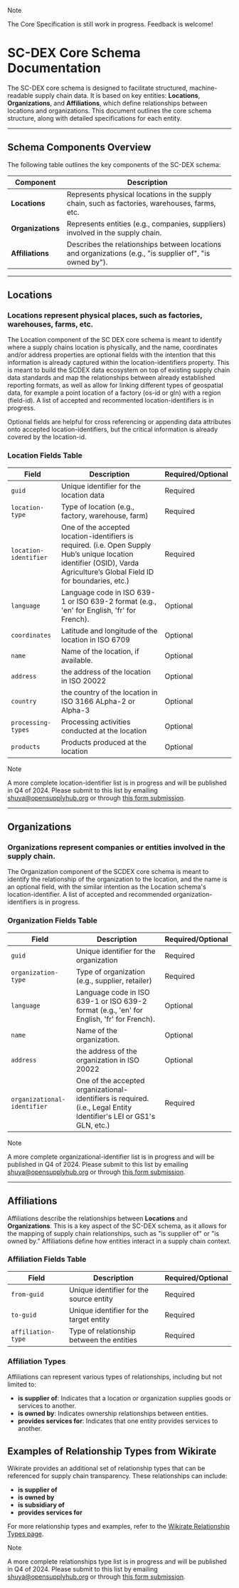 
> [!NOTE]
> The Core Specification is still work in progress. Feedback is welcome!

# **SC-DEX Core Schema Documentation**

The SC-DEX core schema is designed to facilitate structured, machine-readable supply chain data. It is based on key entities: **Locations**, **Organizations**, and **Affiliations**, which define relationships between locations and organizations. This document outlines the core schema structure, along with detailed specifications for each entity.

---

## **Schema Components Overview**

The following table outlines the key components of the SC-DEX schema:

| **Component**       | **Description**                                                                                                                                                      |
|---------------------|----------------------------------------------------------------------------------------------------------------------------------------------------------------------|
| **Locations**       | Represents physical locations in the supply chain, such as factories, warehouses, farms, etc.                                                                         |
| **Organizations**   | Represents entities (e.g., companies, suppliers) involved in the supply chain.                                                                                        |
| **Affiliations**    | Describes the relationships between locations and organizations (e.g., "is supplier of", "is owned by").                                                              |

---

## **Locations**

### **Locations** represent physical places, such as factories, warehouses, farms, etc.

The Location component of the SC DEX core schema is meant to identify where a supply chains location is physically, and the name, coordinates and/or address properties are optional fields with the intention that this information is already captured within the location-identifiers property. This is meant to build the SCDEX data ecosystem on top of existing supply chain data standards and map the relationships between already established reporting formats, as well as allow for linking different types of geospatial data, for example a point location of a factory (os-id or gln) with a region (field-id). A list of accepted and recommented location-identifiers is in progress.

Optional fields are helpful for cross referencing or appending data attributes onto accepted location-identifiers, but the critical information is already covered by the location-id. 

### **Location Fields Table**

| **Field**          | **Description**                                    | **Required/Optional** |
|--------------------|----------------------------------------------------|-----------------------|
| `guid`             | Unique identifier for the location data            | Required              |
| `location-type`    | Type of location (e.g., factory, warehouse, farm)  | Required              |
| `location-identifier` | One of the accepted location-identifiers is required. (i.e. Open Supply Hub’s unique location identifier (OSID), Varda Agriculture’s Global Field ID for boundaries, etc.)| Required  |
| `language`      | Language code in ISO 639-1 or ISO 639-2 format (e.g., 'en' for English, 'fr' for French).         | Optional             |
| `coordinates`      | Latitude and longitude of the location in ISO 6709         | Optional             |
| `name`         | Name of the location, if available. | Optional             |
| `address`      | the address of the location in ISO 20022 | Optional             |
| `country`      | the country of the location in ISO 3166 ALpha-2 or Alpha-3 | Optional             |
| `processing-types` | Processing activities conducted at the location    | Optional              |
| `products`         | Products produced at the location                  | Optional              |

> [!NOTE]
> A more complete location-identifier list is in progress and will be published in Q4 of 2024. Please submit to this list by emailing shuya@opensupplyhub.org or through [this form submission](https://docs.google.com/forms/d/e/1FAIpQLSf5iJlmyyYj1QY2tH6IUmVTZL4samFfFglrHXyIh6BDKDc-Qg/viewform?usp=sf_link).

---

## **Organizations**

### **Organizations** represent companies or entities involved in the supply chain.

The Organization component of the SCDEX core schema is meant to identify the relationship of the organization to the location, and the name is an optional field, with the similar intention as the Location schema's location-identifier. A list of accepted and recommended organization-identifiers is in progress.

### **Organization Fields Table**

| **Field**            | **Description**                                 | **Required/Optional** |
|----------------------|-------------------------------------------------|-----------------------|
| `guid`               | Unique identifier for the organization          | Required              |
| `organization-type`  | Type of organization (e.g., supplier, retailer) | Required              |
| `language`      | Language code in ISO 639-1 or ISO 639-2 format (e.g., 'en' for English, 'fr' for French).         | Optional             |
| `name`         | Name of the organization. | Optional             |
| `address`      | the address of the organization in ISO 20022 | Optional             |
| `organizational-identifier`  | One of the accepted organizational-identifiers is required. (i.e., Legal Entity Identifier's LEI or GS1's GLN, etc.)  | Required |

> [!NOTE]
> A more complete organizational-identifier list is in progress and will be published in Q4 of 2024. Please submit to this list by emailing shuya@opensupplyhub.org or through [this form submission](https://docs.google.com/forms/d/e/1FAIpQLSf5iJlmyyYj1QY2tH6IUmVTZL4samFfFglrHXyIh6BDKDc-Qg/viewform?usp=sf_link).

---

## **Affiliations**

Affiliations describe the relationships between **Locations** and **Organizations**. This is a key aspect of the SC-DEX schema, as it allows for the mapping of supply chain relationships, such as "is supplier of" or "is owned by." Affiliations define how entities interact in a supply chain context.

### **Affiliation Fields Table**

| **Field**            | **Description**                                 | **Required/Optional** |
|----------------------|-------------------------------------------------|-----------------------|
| `from-guid`          | Unique identifier for the source entity         | Required              |
| `to-guid`            | Unique identifier for the target entity         | Required              |
| `affiliation-type`   | Type of relationship between the entities       | Required              |

### **Affiliation Types**

Affiliations can represent various types of relationships, including but not limited to:

- **is supplier of**: Indicates that a location or organization supplies goods or services to another.
- **is owned by**: Indicates ownership relationships between entities.
- **provides services for**: Indicates that one entity provides services to another.

## **Examples of Relationship Types from Wikirate**

Wikirate provides an additional set of relationship types that can be referenced for supply chain transparency. These relationships can include:

- **is supplier of**
- **is owned by**
- **is subsidiary of**
- **provides services for**

For more relationship types and examples, refer to the [Wikirate Relationship Types page](https://wikirate.org/Relationship).

> [!NOTE]
> A more complete relationships type list is in progress and will be published in Q4 of 2024. Please submit to this list by emailing shuya@opensupplyhub.org or through [this form submission](https://docs.google.com/forms/d/e/1FAIpQLSf5iJlmyyYj1QY2tH6IUmVTZL4samFfFglrHXyIh6BDKDc-Qg/viewform?usp=sf_link).

